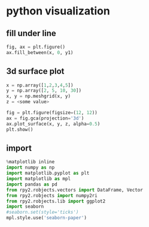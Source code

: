 # python visualization

## fill under line
```python
fig, ax = plt.figure()
ax.fill_between(x, 0, y1)
```

## 3d surface plot
```python
x = np.array([1,2,3,4,5])
y = np.array([2, 5, 10, 30])
x, y = np.meshgrid(x, y)
z = <some value>

fig = plt.figure(figsize=(12, 12))
ax = fig.gca(projection='3d')
ax.plot_surface(x, y, z, alpha=0.5)
plt.show()
```


## import
```python
%matplotlib inline
import numpy as np
import matplotlib.pyplot as plt
import matplotlib as mpl
import pandas as pd
from rpy2.robjects.vectors import DataFrame, Vector
from rpy2.robjects import numpy2ri
from rpy2.robjects.lib import ggplot2
import seaborn
#seaborn.set(style='ticks')
mpl.style.use('seaborn-paper')
```
